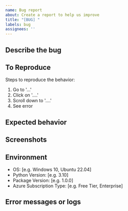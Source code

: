 ```yaml
---
name: Bug report
about: Create a report to help us improve
title: "[BUG] "
labels: bug
assignees: ''
---
```


## Describe the bug
<!-- A clear and concise description of what the bug is -->

## To Reproduce
Steps to reproduce the behavior:
1. Go to '...'
2. Click on '....'
3. Scroll down to '....'
4. See error

## Expected behavior
<!-- A clear and concise description of what you expected to happen -->

## Screenshots
<!-- If applicable, add screenshots to help explain your problem -->

## Environment
 - OS: [e.g. Windows 10, Ubuntu 22.04]
 - Python Version: [e.g. 3.10]
 - Package Version: [e.g. 1.0.0]
 - Azure Subscription Type: [e.g. Free Tier, Enterprise]

## Error messages or logs
<!-- If applicable, paste any error messages or logs here -->

